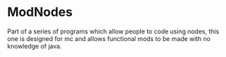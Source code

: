 # ModNodes
Part of a series of programs which allow people to code using nodes, this one is designed for mc and allows functional mods to be made with no knowledge of java.
